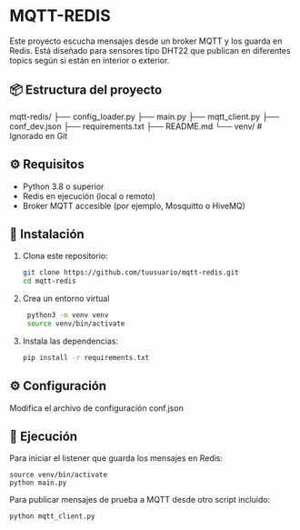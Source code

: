 # MQTT-REDIS

Este proyecto escucha mensajes desde un broker MQTT y los guarda en Redis. Está diseñado para sensores tipo DHT22 que publican en diferentes topics según si están en interior o exterior.

## 📦 Estructura del proyecto

mqtt-redis/
├── config_loader.py
├── main.py
├── mqtt_client.py
├── conf_dev.json
├── requirements.txt
├── README.md
└── venv/ # Ignorado en Git


## ⚙️ Requisitos

- Python 3.8 o superior
- Redis en ejecución (local o remoto)
- Broker MQTT accesible (por ejemplo, Mosquitto o HiveMQ)

## 🔧 Instalación

1. Clona este repositorio:

   ```bash
   git clone https://github.com/tuusuario/mqtt-redis.git
   cd mqtt-redis
2. Crea un entorno virtual
   ```bash
    python3 -m venv venv
    source venv/bin/activate
3. Instala las dependencias:
    ```bash
    pip install -r requirements.txt
## ⚙️ Configuración

Modifica el archivo de configuración conf.json

## 🚀 Ejecución
Para iniciar el listener que guarda los mensajes en Redis:

    source venv/bin/activate
    python main.py
Para publicar mensajes de prueba a MQTT desde otro script incluido:
    
    python mqtt_client.py


